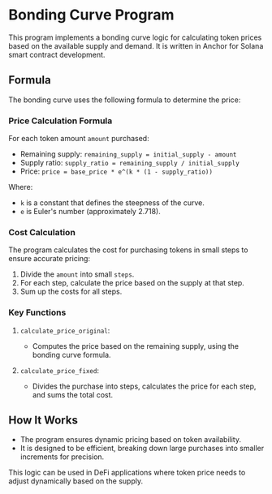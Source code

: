 # Bonding Curve Program

This program implements a bonding curve logic for calculating token prices based on the available supply and demand. It is written in Anchor for Solana smart contract development.

## Formula

The bonding curve uses the following formula to determine the price:

### **Price Calculation Formula**
For each token amount `amount` purchased:
- Remaining supply: `remaining_supply = initial_supply - amount`
- Supply ratio: `supply_ratio = remaining_supply / initial_supply`
- Price: `price = base_price * e^(k * (1 - supply_ratio))`

Where:
- `k` is a constant that defines the steepness of the curve.
- `e` is Euler's number (approximately 2.718).

### **Cost Calculation**
The program calculates the cost for purchasing tokens in small steps to ensure accurate pricing:
1. Divide the `amount` into small `steps`.
2. For each step, calculate the price based on the supply at that step.
3. Sum up the costs for all steps.

### **Key Functions**
1. `calculate_price_original`:
   - Computes the price based on the remaining supply, using the bonding curve formula.

2. `calculate_price_fixed`:
   - Divides the purchase into steps, calculates the price for each step, and sums the total cost.

## How It Works
- The program ensures dynamic pricing based on token availability.
- It is designed to be efficient, breaking down large purchases into smaller increments for precision.

This logic can be used in DeFi applications where token price needs to adjust dynamically based on the supply.
